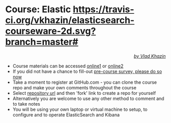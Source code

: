 # Course: Elastic https://travis-ci.org/vkhazin/elasticsearch-courseware-2d.svg?branch=master#

<p align="right"><i><a href="https://www.linkedin.com/in/vkhazin" target="_blank">by Vlad Khazin</a></i></p>

* Course materials can be accessed [online1](https://elasticsearch-courseware-2d.icssolutions.ca) or [online2](http://elasticsearch-courseware-2d-backup.icssolutions.ca/)
* If you did not have a chance to fill-out <a target="_blank" href="https://www.surveymonkey.com/r/JC5TMS8">pre-course survey, please do so now</a>
* Take a moment to register at GitHub.com - you can clone the course repo and make your own comments throughout the course
* Select <a href="https://github.com/vkhazin/elasticsearch-courseware-2d" target="_blank">repository url</a> and then 'fork' link to create a repo for yourself 
* Alternatively you are welcome to use any other method to comment and to take notes
* You will be using your own laptop or virtual machine to setup, to configure and to operate ElasticSearch and Kibana

